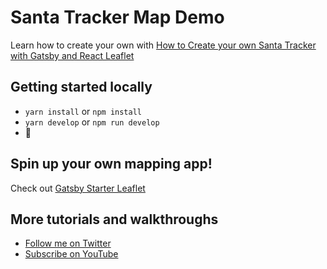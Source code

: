# Santa Tracker Map Demo

Learn how to create your own with [How to Create your own Santa Tracker with Gatsby and React Leaflet](https://www.freecodecamp.org/news/create-your-own-santa-tracker-with-gatsby-and-react-leaflet/)

## Getting started locally
* `yarn install` or `npm install`
* `yarn develop` or `npm run develop`
* 🚀

## Spin up your own mapping app!
Check out [Gatsby Starter Leaflet](https://github.com/colbyfayock/gatsby-starter-leaflet)

## More tutorials and walkthroughs
* [Follow me on Twitter](https://twitter.com/colbyfayock)
* [Subscribe on YouTube](https://www.youtube.com/colbyfayock)
